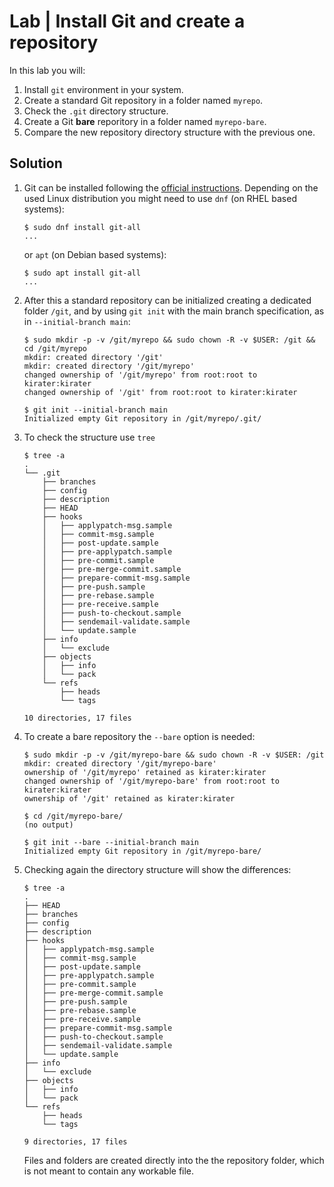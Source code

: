 # Lab | Install Git and create a repository

In this lab you will:

1. Install `git` environment in your system.
2. Create a standard Git repository in a folder named `myrepo`.
3. Check the `.git` directory structure.
4. Create a Git **bare** reporitory in a folder named `myrepo-bare`.
5. Compare the new repository directory structure with the previous one.

## Solution

1. Git can be installed following the [official instructions](https://git-scm.com/book/en/v2/Getting-Started-Installing-Git).
   Depending on the used Linux distribution you might need to use `dnf` (on RHEL
   based systems):

   ```console
   $ sudo dnf install git-all
   ...
   ```

   or `apt` (on Debian based systems):

   ```console
   $ sudo apt install git-all
   ...
   ```

2. After this a standard repository can be initialized creating a dedicated
   folder `/git`, and by using `git init` with the main branch specification,
   as in `--initial-branch main`:

   ```console
   $ sudo mkdir -p -v /git/myrepo && sudo chown -R -v $USER: /git && cd /git/myrepo
   mkdir: created directory '/git'
   mkdir: created directory '/git/myrepo'
   changed ownership of '/git/myrepo' from root:root to kirater:kirater
   changed ownership of '/git' from root:root to kirater:kirater

   $ git init --initial-branch main
   Initialized empty Git repository in /git/myrepo/.git/
   ```

3. To check the structure use `tree`

   ```console
   $ tree -a
   .
   └── .git
       ├── branches
       ├── config
       ├── description
       ├── HEAD
       ├── hooks
       │   ├── applypatch-msg.sample
       │   ├── commit-msg.sample
       │   ├── post-update.sample
       │   ├── pre-applypatch.sample
       │   ├── pre-commit.sample
       │   ├── pre-merge-commit.sample
       │   ├── prepare-commit-msg.sample
       │   ├── pre-push.sample
       │   ├── pre-rebase.sample
       │   ├── pre-receive.sample
       │   ├── push-to-checkout.sample
       │   ├── sendemail-validate.sample
       │   └── update.sample
       ├── info
       │   └── exclude
       ├── objects
       │   ├── info
       │   └── pack
       └── refs
           ├── heads
           └── tags

   10 directories, 17 files
   ```

4. To create a bare repository the `--bare` option is needed:

   ```console
   $ sudo mkdir -p -v /git/myrepo-bare && sudo chown -R -v $USER: /git
   mkdir: created directory '/git/myrepo-bare'
   ownership of '/git/myrepo' retained as kirater:kirater
   changed ownership of '/git/myrepo-bare' from root:root to kirater:kirater
   ownership of '/git' retained as kirater:kirater

   $ cd /git/myrepo-bare/
   (no output)

   $ git init --bare --initial-branch main
   Initialized empty Git repository in /git/myrepo-bare/
   ```

5. Checking again the directory structure will show the differences:

   ```console
   $ tree -a
   .
   ├── HEAD
   ├── branches
   ├── config
   ├── description
   ├── hooks
   │   ├── applypatch-msg.sample
   │   ├── commit-msg.sample
   │   ├── post-update.sample
   │   ├── pre-applypatch.sample
   │   ├── pre-commit.sample
   │   ├── pre-merge-commit.sample
   │   ├── pre-push.sample
   │   ├── pre-rebase.sample
   │   ├── pre-receive.sample
   │   ├── prepare-commit-msg.sample
   │   ├── push-to-checkout.sample
   │   ├── sendemail-validate.sample
   │   └── update.sample
   ├── info
   │   └── exclude
   ├── objects
   │   ├── info
   │   └── pack
   └── refs
       ├── heads
       └── tags

   9 directories, 17 files
   ```

   Files and folders are created directly into the the repository folder,
   which is not meant to contain any workable file.
